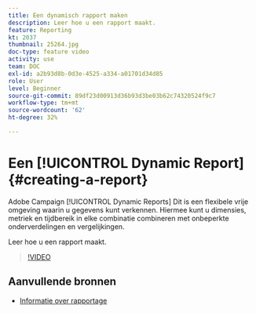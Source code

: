 ```yaml
---
title: Een dynamisch rapport maken
description: Leer hoe u een rapport maakt.
feature: Reporting
kt: 2037
thumbnail: 25264.jpg
doc-type: feature video
activity: use
team: DOC
exl-id: a2b93d8b-0d3e-4525-a334-a01701d34d85
role: User
level: Beginner
source-git-commit: 89df23d00913d36b93d3be03b62c74320524f9c7
workflow-type: tm+mt
source-wordcount: '62'
ht-degree: 32%

---
```


# Een [!UICONTROL Dynamic Report]{#creating-a-report}

Adobe Campaign [!UICONTROL Dynamic Reports] Dit is een flexibele vrije omgeving waarin u gegevens kunt verkennen. Hiermee kunt u dimensies, metriek en tijdbereik in elke combinatie combineren met onbeperkte onderverdelingen en vergelijkingen.

Leer hoe u een rapport maakt.

>[!VIDEO](https://video.tv.adobe.com/v/25264/?quality=12&learn=on)

## Aanvullende bronnen

* [Informatie over rapportage](https://experienceleague.adobe.com/docs/campaign-standard/using/reporting/about-reporting/about-dynamic-reports.html?lang=en)
